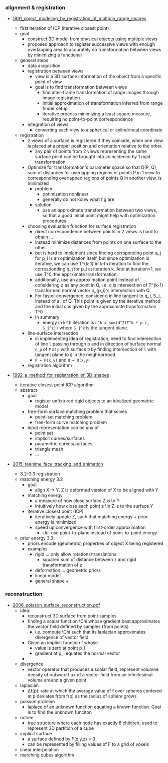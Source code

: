 
### alignment & registration

+ [1991_object_modeling_by_registration_of_multiple_range_images](1991_object_modeling_by_registration_of_multiple_range_images.pdf)
    + first iteration of ICP (iterative closest point)
    + goal  
        + construct 3D model from physical objects using multiple views
        + proposed approach to register successive views with enough overlapping area to accurately do transformation between views by minimizing a functional
    + general steps 
        + data acquisition 
        + registration between views
            + view is a 3D surface information of the object from a specific point of view
            + goal is to find transformation between views
                + find inter-frame transformation of range images through image registration
                + initial approximation of transformation inferred from range finder setup
                + iterative process minimizing a least square measure, requiring no point-to-point correspondence
        + integration of views
            + converting each view to a spherical or cylindrincal coordinate
    + registration 
        + 2 views of a surface is registered if they coincide, when one view is placed at a proper position and orientation relative to the other. 
            + any pair of points from 2 views representing the same surface point can be brought into coincidence by 1 rigid transformation
        + Optimize for transformation's parameter space so that D(P, Q), sum of distances for overlapping regions of points P in 1 view to corresponding overlapped regions of points Q in another view, is minimized
            + problem   
                + optimization nonlinear
                + generally do not konw what f,g are
            + solution 
                +  use an approximate transformation between two views, so that a good initial point might help with optimization procedures
        + choosing evaluation function for surface registration 
            + direct correspondence between points in 2 views is hard to obtain ...
            + instead minimize distances from points on one surface to the other.
            + but is hard to implement since finding corrsponding point q_j for p_i is an optimization itself, but since optimization is iterative, we can use T^{k-1} in k-th iteration to find the corresponding q_j for p_i at iteration k. And at iteration=1, we use T^0, the apprximate transformation.
            + additionally, use an approximation point instead of considering q as any point in Q, i.e. q is intersection of T^{k-1} transformed normal vector n_{p_i}'s intersection with Q
            + For faster convergence, consider q in line tangent to q_j, S_j, instead of all of Q. This point is given by the iterative method and the initial q is given by the approximate transformation T^0
            + In summary 
                + energy in k-th iteration is `e^k = sum(d^2(T^k * p_i, S_j^k))` where `S_j^k` is the tangent plane.
        + line-surface intersection
            + in implementing idea of registration, need to find intersection of line `l` passing through p and in direction of surface normal `n_p` of `P` at `p` with surface `Q` by finding intersection of `l` with tangent plane to `Q` in the neighborhood
            + `P = P(x,y)` and `Q = Q(x,y)`
        + registration algorithm


+ [1992_a_method_for_registration_of_3D_shapes](1992_a_method_for_registration_of_3D_shapes.pdf)
    + iterative closest point ICP algorithm
    + abstract
        + goal
            + register unfixtured rigid objects to an idealized geometric model 
        + free-form surface matching problem that solves
            + point-set matching problem
            + free-form curve matching problem
        + input representation can be any of 
            + point set
            + implicit curves/surfaces
            + parametric curves/surfaces
            + triangle mesh
            + ...

+ [2015_realtime_face_tracking_and_animation](2015_realtime_face_tracking_and_animation.pdf)
    + 3.2-3.3 registration
    + matching energy 3.2
        + goal
            + align X -> Y, Z is deformed version of X to be aligned with Y
        + matching energy
            + a measure of how close surface Z is to Y
            + intuitively how close each point z \in Z is to the surface Y
        + iterative closest point (ICP)
            + iteratively update Z, such that matching energy + prior energy is minimized 
            + speed up convergence with first-order approximation
                + i.le. use point-to-plane instead of point-to-point energy
    + prior energy 3.3 
        + priors encode (geometric) properties of object X being registered
        + examples
            + rigid ... only allow rotations/translations
                + squared sum of distance between z and rigid transformation of z
            + deformation ... geometric priors
            + linear model
            + general shape
                + 


### reconstruction


+ [2006_poisson_surface_reconstruction.pdf](2006_poisson_surface_reconstruction.pdf)
    + idea: 
        + reconstruct 3D surface from point samples
        + finding a scalar function \Chi whose gradient best approximates the vector field defined by samples (from points)
            + i.e. compute \Chi such that its laplacian approximates divergence of vector field
        + Given an implicit function f whose 
            + value is zero at point p_i 
            + gradient at p_i equates the normal vector 
        + 
    + divergence 
        + vector operator that produces a scalar field, represent volumne density of outward flux of a vector field from an infinitesimal volume around a given point
    + laplacian
        + Δf(p): rate at which the average value of f over spheres centered at p deviates from f(p) as the radius of sphere grows
    + poisson problem
        + laplace of an unknown function equating a known function. Goal is to find the unknown funciton
    + octree
        + tree structure where each node has exactly 8 children, used to represent 3D partition of a cube
    + implicit surface
        + a surface defined by F(x,y,z) = 0
        + can be represented by filling values of F to a grid of voxels
    + linear interpolation 
    + marching cubes algorithm





